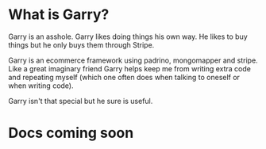 # What is Garry?

Garry is an asshole. Garry likes doing things his own way. He likes to buy things but he only buys them through Stripe.

Garry is an ecommerce framework using padrino, mongomapper and stripe. Like a great imaginary friend Garry helps keep me from writing extra code and repeating myself (which one often does when talking to oneself or when writing code). 

Garry isn't that special but he sure is useful.

# Docs coming soon